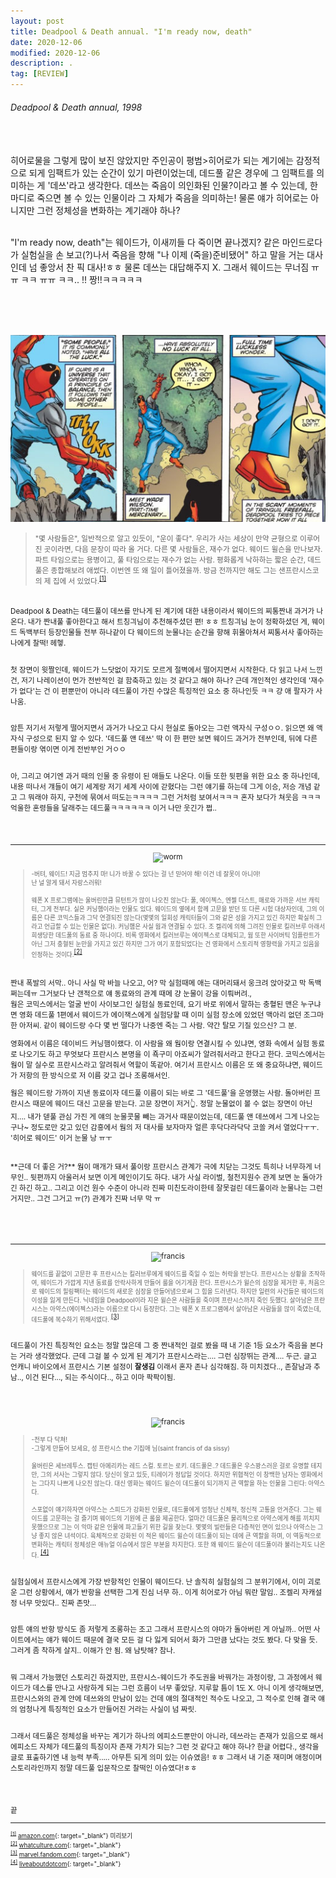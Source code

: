 ```yaml
---
layout: post
title: Deadpool & Death annual. "I'm ready now, death"
date: 2020-12-06
modified: 2020-12-06
description: .
tag: [REVIEW]
---
```


###### Deadpool & Death annual, 1998

<br/>
<br/> 히어로물을 그렇게 많이 보진 않았지만 주인공이 평범>히어로가 되는 계기에는 감정적으로 되게 임팩트가 있는 순간이 
있기 마련이었는데, 
데드풀 같은 경우에 그 임팩트를 의미하는 게 '데쓰'라고 생각한다. 데쓰는 죽음이 의인화된 인물?이라고 볼 수 있는데, 
한마디로 죽으면 볼 수 있는 인물이라 그 자체가 죽음을 의미하는! 
물론 얘가 히어로는 아니지만 그런 정체성을 변화하는 계기래야 하나?

<br/>"I'm ready now, death"는 웨이드가, 이새끼들 다 죽이면 끝나겠지? 같은 마인드로다가 실험실을 손 보고(?)나서 죽음을 향해 
"나 이제 (죽을)준비됐어" 하고 말을 거는 대사인데 넘 좋앙서 찬 픽 대사!ㅎㅎ 
물론 데쓰는 대답해주지 X. 그래서 웨이드는 무너짐 ㅠㅠ ㅋㅋ ㅠㅠ ㅋㅋ.. !! 짱!!ㅋㅋㅋㅋㅋ


<br/><br/><br/>
<p align="center"><img src="https://github.com/iwdstry/yeieje/blob/master/_pstimg/read1.jpg?raw=true" alt="read1"></p>


> <small> "몇 사람들은", 일반적으로 알고 있듯이, "운이 좋다". 우리가 사는 세상이 만약 균형으로 이루어진 곳이라면, 다음 문장이 따라 올 거다. 다른 몇 사람들은, 재수가 없다. 웨이드 윌슨을 만나보자. 파트 타임으로는 용병이고, 풀 타임으로는 재수가 없는 사람. 평화롭게 낙하하는 짧은 순간, 데드풀은 종합해보려 애썼다. 이번엔 또 왜 일이 틀어졌을까. 방금 전까지만 해도 그는 샌프란시스코의 제 집에 서 있었다.<sup id="1">[[1]](#1-ref)</sup>


<br/>
Deadpool & Death는 데드풀이 데쓰를 만나게 된 계기에 대한 내용이라서 웨이드의 찌통짠내 과거가 나온다.
내가 짠내풀 좋아한다고 해서 트칭긔님이 추천해주셨던 편! ㅎㅎ 트칭긔님 눈이 정확하셨던 게, 
웨이드 독백부터 등장인물들 전부 하나같이 다 웨이드의 눈물나는 순간을 향해 휘몰아쳐서 찌통서사 좋아하는 나에게 찰떡! 헤헿.  

<br/>첫 장면이 윗짤인데, 웨이드가 느닷없이 자기도 모르게 절벽에서 
떨어지면서 시작한다. 다 읽고 나서 느낀 건, 저기 나레이션이 먼가 전반적인 걸 함축하고 있는 것 같다고 해야 하나? 
근데 개인적인 생각인데 '재수가 없다'는 건 이 편뿐만이 아니라 데드풀이 가진 수많은 특징적인 요소 중 하나인듯 ㅋㅋ 걍 애 팔자가 사나움.

<br/>암튼 저기서 저렇게 떨어지면서 과거가 나오고 다시 현실로 돌아오는 그런 액자식 구성ㅇㅇ. 
읽으면 왜 액자식 구성으로 된지 알 수 있다. '데드풀 앤 데쓰' 딱 이 한 편만 보면 웨이드 과거가 전부인데, 뒤에 다른 편들이랑 엮이면 이게 전반부인 거ㅇㅇ

<br/>아, 그리고 여기엔 과거 때의 인물 중 유령이 된 애들도 나온다. 이들 또한 뒷편을 위한 요소 중 하나인데, 
내용 떠나서 걔들이 여기 세계랑 저기 세계 사이에 갇혔다는 그런 얘기를 하는데 그게 이승, 
저승 개념 같고 그 뭐래야 하지, 구천에 묶여서 
떠도는ㅋㅋㅋㅋ 그런 거처럼 보여서ㅋㅋㅋ 혼자 보다가 쳐웃음 ㅋㅋㅋ 억울한 혼령들을 달래주는 데드풀ㅋㅋㅋㅋㅋㅋ 이거 나만 웃긴가 쩝.. 


<br/><br/>
* * * 
<p align="center"><img src="https://cdn3.whatculture.com/images/2016/02/Deadpool-Worm.jpg" alt="worm"></p>

> <small> -버텨, 웨이드! 지금 멈추지 마! 니가 바꿀 수 있다는 걸 넌 믿어야 해! 이건 네 잘못이 아니야! <br/>난 널 알게 돼서 자랑스러워!<br/><br/>
> 웨폰 X 프로그램에는 울버린만큼 뮤턴트가 많이 나오진 않는다: 풀, 에이젝스, 엔젤 더스트, 매로와 가까운 서브 캐릭터, 그게 전부다. 실은 커닝햄이라는 인물도 있다. 웨이드의 옆에서 함께 고문을 받던 또 다른 시험 대상자인데, 그의 이름은 다른 코믹스들과 그닥 연결되진 않는다(몇몇의 일회성 캐릭터들이 그와 같은 성을 가지고 있긴 하지만 확실히 그라고 언급할 수 있는 인물은 없다). 커닝햄은 사실 웜과 연결될 수 있다. 조 켈리에 의해 그려진 인물로 킬러브루 아래서 희생당한 데드풀의 동료 중 하나이다. 비록 영화에서 킬러브루는 에이젝스로 대체되고, 웜 또한 사이버틱 임플란트가 아닌 그저 충혈된 눈만을 가지고 있긴 하지만 그가 여기 포함되었다는 건 영화에서 스토리적 영향력을 가지고 있음을 인정하는 것이다.</small><sup id="2">[[2]](#2-ref)</sup> 


<br/>
짠내 폭발의 서막.. 아니 사실 막 바늘 나오고, 어? 막 실험때메 애는 대머리돼서 웅크려 앉아갖고 막 독백쩌는데ㅠ 그거보다 난 갠적으로 얘 동료와의 관계 때메 걍 눈물이 강을 이뤄버려., 

<br/>
웜은 코믹스에서는 얼굴 반이 사이보그인 실험실 동료인데, 
요기 바로 위에서 말하는 충혈된 맨은 누구냐면 영화 데드풀 1편에서 웨이드가 에이잭스에게 실험당할 때 이미 실험 장소에 있었던 맥아리 없던 조그마한 아저씨. 같이 웨이드랑 수다 몇 번 떨다가 나중엔 죽는 그 사람. 약간 탈모 기질 있으신? 그 분. 

영화에서 이름은 데이비드 커닝햄이랬다. 이 사람을 왜 웜이랑 연결시킬 수 있냐면, 영화 속에서 실험 동료로 나오기도 하고 무엇보다 
프란시스 본명을 이 죡구미 아죠씨가 알려줘서라고 한다고 한다. 코믹스에서는 웜이 말 실수로 프란시스라고 알려줘서 역할이 똑같아. 
여기서 프란시스 이름은 또 왜 중요하냐면, 웨이드가 저항의 한 방식으로 저 이름 갖고 겁나 조롱해서인. 

웜은 웨이드랑 가까이 지낸 동료이자 데드풀 이름이 되는 바로 그 '데드풀'을 운영했는 사람. 
돌아버린 프란시스 때문에 웨이드 대신 고문을 받는다. 고문 장면이 저거👆. 정말 눈물없이 볼 수 없는 장면이 아닌지.... 
내가 덷풀 관심 가진 게 얘의 눈물콧물 빼는 과거사 때문이었는데, 데드풀 앤 데쓰에서 그게 나오는구나~ 정도로만 갖고 있던 감흥에서 
웜의 저 대사를 보자마자 얼른 후닥다라닥닥 코쏠 켜서 열었다ㅜㅜ. '히어로 웨이드' 이거 눈물 낭 ㅠㅜ

<br/>
**근데 더 좋은 거?** 웜이 매개가 돼서 풀이랑 프란시스 관계가 극에 치닫는 그것도 특히나 너무하게 너무인.. 
뒷편까지 아울러서 보면 이게 메인이기도 하다.  
내가 사실 라이벌, 철천지원수 관계 보면 눈 돌아가긴 하긴 하고.. 
그리고 이건 원수 수준이 아니라 진짜 미친도라이한테 잘못걸린 데드풀이라 눈물나는 그런 거지만.. 
그건 그거고 ㅠ(?) 관계가 진짜 너무 막 ㅠ 


<br/><br/><br/>
* * *
<p align="center"><img src="https://vignette.wikia.nocookie.net/marveldatabase/images/c/cd/Francis_Fanny_%28Earth-616%29_from_Deadpool_vs._Thanos_Vol_1_1_001.jpg/revision/latest/scale-to-width-down/343?cb=20170126040425" alt="francis" width="300"></p>

> <small>웨이드를 끝없이 고문한 후 프란시스는 킬러브루에게 웨이드를 죽일 수 있는 허락을 받는다. 프란시스는 상황을 조작하여, 웨이드가 가깝게 지낸 동료를 안락사하게 만들어 룰을 어기게끔 한다. 프란시스가 윌슨의 심장을 제거한 후, 처음으로 웨이드의 힐링팩터는 웨이드의 새로운 심장을 만들어냄으로써 그 힘을 드러낸다. 하지만 일련의 사건들은 웨이드의 이성을 잃게 만든다. 닉네임을 Deadpool이라 지은 윌슨은 사람들을 죽이며 프란시스까지 죽인 듯했다. 살아남은 프란시스는 아약스(에이젝스)라는 이름으로 다시 등장한다. 그는 웨폰 X 프로그램에서 살아남은 사람들을 많이 죽였는데, 데드풀에 복수하기 위해서였다. </small><sup id="3">[[3]](#3-ref)</sup>

<br/>데드풀이 가진 특징적인 요소는 정말 많은데 그 중 
짠내적인 걸로 봤을 때 내 기준 1등 요소가 죽음을 본다는 거라 생각했었다. 근데 그걸 볼 수 있게 된 계기가 프란시스라는.... 그런 심장뛰는 관계.... 두근. 
글고 언캐니 바이오에서 프란시스 기본 
설정이 **잘생김** 이래서 혼자 존나 심각해짐. 하 미치겠다.., 
존잘남과 추남.., 이건 된다..., 되는 주식이다.., 하고 이마 팍팍이됨. 

<br/>
<br/>
<p align="center"><img src="https://www.liveabout.com/thmb/swFjBIlpa7cffoErIk6Y9rqTUiM=/900x0/filters:no_upscale():max_bytes(150000):strip_icc():format(webp)/DeadpoolandAjaxbySteveHarrisReggieJonesandChrisSotomayor-56a5420e3df78cf772875ac2.jpg" alt="francis"></p>

> <small> -전부 다 닥쳐!
<br/> -그렇게 만들어 보세요, 성 프란시스 the 기집애 님(saint francis of da sissy)<br/>
<br/>울버린은 세브레투스. 캡틴 아메리카는 레드 스컬. 토르는 로키. 데드풀은..?
데드풀은 우스꽝스러운 걸로 유명할 테지만, 그의 서사는 그렇지 않다. 
당신이 알고 있듯, 티레이가 정답일 것이다. 하지만 위협적인 이 창백한 남자는 영화에서는 그다지 나쁘게 나오진 않는다. 
  대신 영화는 웨이드 윌슨이 데드풀이 되기까지 큰 역할을 하는 인물을 그린다: 아약스다.
<br/><br/>스포없이 얘기하자면 아약스는 스피드가 강화된 인물로, 데드풀에게 엄청난 신체적, 정신적 고통을 안겨준다. 
그는 웨이드를 고문하는 걸 즐기며 웨이드의 기원에 큰 롤을 제공한다. 
얼마간 데드풀은 물리적으로 아약스에게 해를 끼치지 못했으므로 그는 이 악마 같은 인물에 파고들기 위한 길을 찾는다.
몇몇의 빌런들은 다층적인 면이 있으나 아약스는 그냥 좋지 않은 녀석이다. 
육체적으로 강화된 이 적은 웨이드 윌슨이 데드풀이 되는 데에 큰 역할을 하며, 이 역동적으로 변화하는 캐릭터 정체성은 애뉴얼 이슈에서 많은 부분을 차지한다. 또한 왜 웨이드 윌슨이 데드풀이라 불리는지도 나온다. </small><sup id="4">[[4]](#4-ref)</sup>

<br/> 실험실에서 프란시스에게 가장 반항적인 인물이 웨이드다. 난 솔직히
실험실의 그 분위기에서, 이미 괴로운 그런 상황에서, 얘가 반항을 선택한 그게 진심 너무 하.. 이게 히어로가 아님 뭐란 말임.. 조켈리 자캐설정 너무 맛있다.. 진짜 존맛...

<br/>암튼 얘의 반항 방식도 좀 저렇게 조롱하는 조고 그래서 프란시스의 야마가 
돌아버린 게 아닐까.. 어떤 사이트에서는 얘가 웨이드 때문에 결국 모든 걸 다 잃게 되어서 화가 그만큼 났다는 것도 봤다. 다 맞을 듯. 그러게 좀 착하게 살지.. 이해가 안 됨. 왜 남탓해? 참나. 

<br/>뭐 그래서 가능했던 스토리긴 하겠지만, 프란시스-웨이드가 주도권을 바꿔가는 과정이랑, 
그 과정에서 웨이드가 데스를 만나고 사랑하게 되는 그런 흐름이 너무 좋았당. 지루할 틈이 1도 X. 아니 이게 생각해보면, 프란시스와의 관계 안에 데쓰와의 만남이 있는 건데 
얘의 절대적인 적수도 나오고, 그 적수로 인해 결국 얘의 엄청나게 특징적인 요소가 만들어진 거라는 사실이 넘 짜릿.

<br/> 그래서 데드풀은 정체성을 바꾸는 계기가 하나의 에피소드뿐만이 아니라, 
데쓰라는 존재가 있음으로 해서 에피소드 자체가 데드풀의 특징이자 존재 가치가 되는? 그런 것 같다고 해야 하나? 
한글 어렵다., 생각을 글로 표출하기엔 내 능력 부족.....
아무튼 되게 의미 있는 이슈였음! ㅎㅎ 그래서 내 기준 재미며 애정이며 스토리라인까지 정말 데드풀 입문작으로 찰떡인 이슈였다!ㅎㅎ 


<br/><br/>


끝
<br/>

* * * 
<small id="1-ref"><sup>[[1]](#1)</sup> [amazon.com](https://www.amazon.com/Deadpool-Death-Annual-1997-2002-ebook/dp/B00ZMVL8XU/ref=sr_1_1?dchild=1&keywords=deadpool+and+death+annual&qid=1607313670&sr=8-1){: target="_blank"} 미리보기</small><br/>
<small id="2-ref"><sup>[[2]](#2)</sup> [whatculture.com](https://whatculture.com/film/deadpool-10-obscure-references-you-probably-missed?page=8){: target="_blank"} </small> <br/>
<small id="3-ref"><sup>[[3]](#3)</sup> [marvel.fandom.com](https://marvel.fandom.com/wiki/Francis_Fanny_(Earth-616)){: target="_blank"} </small> <br/>
<small id="4-ref"><sup>[[4]](#4)</sup> [liveaboutdotcom](https://www.liveabout.com/deadpool-comics-to-read-before-seeing-movie-2308558){: target="_blank"} </small> <br/>
<br/><br/>
